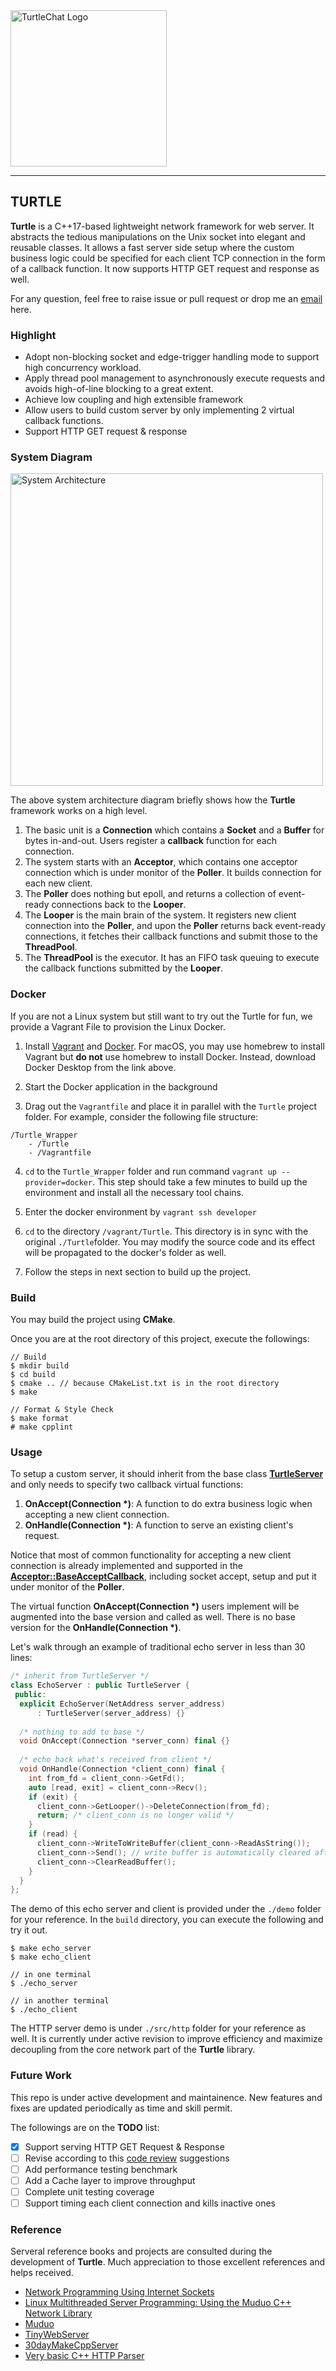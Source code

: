 <img src="image/ninja.jpeg" alt="TurtleChat Logo" height="250">

-----------------
## TURTLE

**Turtle** is a C++17-based lightweight network framework for web server. It abstracts the tedious manipulations on the Unix socket into elegant and reusable classes. It allows a fast server side setup where the custom business logic could be specified for each client TCP connection in the form of a callback function. It now supports HTTP GET request and response as well.

For any question, feel free to raise issue or pull request or drop me an [email](mailto:yukunj@andrew.cmu.edu) here.

### Highlight

+ Adopt non-blocking socket and edge-trigger handling mode to support high concurrency workload.
+ Apply thread pool management to asynchronously execute requests and avoids high-of-line blocking to a great extent.
+ Achieve low coupling and high extensible framework
+ Allow users to build custom server by only implementing 2 virtual callback functions.
+ Support HTTP GET request & response

### System Diagram

<img src="image/system_architecture.png" alt="System Architecture" height="500">

The above system architecture diagram briefly shows how the **Turtle** framework works on a high level.

1. The basic unit is a **Connection** which contains a **Socket** and a **Buffer** for bytes in-and-out. Users register a **callback** function for each connection.
2. The system starts with an **Acceptor**, which contains one acceptor connection which is under monitor of the **Poller**. It builds connection for each new client.
3. The **Poller** does nothing but epoll, and returns a collection of event-ready connections back to the **Looper**.
4. The **Looper** is the main brain of the system. It registers new client connection into the **Poller**, and upon the **Poller** returns back event-ready connections, it fetches their callback functions and submit those to the **ThreadPool**.
5. The **ThreadPool** is the executor. It has an FIFO task queuing to execute the callback functions submitted by the **Looper**.

### Docker

If you are not a Linux system but still want to try out the Turtle for fun, we provide a Vagrant File to provision the Linux Docker.

1. Install [Vagrant](https://www.vagrantup.com/downloads) and [Docker](https://docs.docker.com/desktop/). For macOS, you may use homebrew to install Vagrant but **do not** use homebrew to install Docker. Instead, download Docker Desktop from the link above.

2. Start the Docker application in the background

3. Drag out the `Vagrantfile` and place it in parallel with the `Turtle` project folder. For example, consider the following file structure:

```text
/Turtle_Wrapper
    - /Turtle
    - /Vagrantfile
```

4. `cd` to the `Turtle_Wrapper` folder and run command `vagrant up --provider=docker`. This step should take a few minutes to build up the environment and install all the necessary tool chains.

5. Enter the docker environment by `vagrant ssh developer`

6. `cd` to the directory `/vagrant/Turtle`. This directory is in sync with the original `./Turtle`folder. You may modify the source code and its effect will be propagated to the docker's folder as well.

7. Follow the steps in next section to build up the project.

### Build

You may build the project using **CMake**.

Once you are at the root directory of this project, execute the followings:

```console
// Build
$ mkdir build
$ cd build
$ cmake .. // because CMakeList.txt is in the root directory
$ make

// Format & Style Check
$ make format
# make cpplint
```

### Usage

To setup a custom server, it should inherit from the base class [**TurtleServer**](./src/include/turtle_server.h) and only needs to specify two callback virtual functions:
1. **OnAccept(Connection \*)**: A function to do extra business logic when accepting a new client connection.
2. **OnHandle(Connection \*)**: A function to serve an existing client's request.

Notice that most of common functionality for accepting a new client connection is already implemented and supported in the [**Acceptor::BaseAcceptCallback**](./src/include/acceptor.h), including socket accept, setup and put it under monitor of the **Poller**.

The virtual function **OnAccept(Connection \*)** users implement will be augmented into the base version and called as well. There is no base version for the **OnHandle(Connection \*)**.

Let's walk through an example of traditional echo server in less than 30 lines:

```CPP
/* inherit from TurtleServer */
class EchoServer : public TurtleServer {
 public:
  explicit EchoServer(NetAddress server_address)
      : TurtleServer(server_address) {}
      
  /* nothing to add to base */
  void OnAccept(Connection *server_conn) final {}
  
  /* echo back what's received from client */
  void OnHandle(Connection *client_conn) final {
    int from_fd = client_conn->GetFd();
    auto [read, exit] = client_conn->Recv();
    if (exit) {
      client_conn->GetLooper()->DeleteConnection(from_fd);
      return; /* client_conn is no longer valid */
    }
    if (read) {
      client_conn->WriteToWriteBuffer(client_conn->ReadAsString());
      client_conn->Send(); // write buffer is automatically cleared after send
      client_conn->ClearReadBuffer();
    }
  }
};
```
The demo of this echo server and client is provided under the `./demo` folder for your reference. In the `build` directory, you can execute the following and try it out.

```console
$ make echo_server
$ make echo_client

// in one terminal
$ ./echo_server

// in another terminal
$ ./echo_client
```

The HTTP server demo is under `./src/http` folder for your reference as well. It is currently under active revision to improve efficiency and maximize decoupling from the core network part of the **Turtle** library.

### Future Work
This repo is under active development and maintainence. New features and fixes are updated periodically as time and skill permit.

The followings are on the **TODO** list:

- [x] Support serving HTTP GET Request & Response
- [ ] Revise according to this [code review](https://codereview.stackexchange.com/questions/282220/tiny-network-web-framework-library-in-c) suggestions
- [ ] Add performance testing benchmark
- [ ] Add a Cache layer to improve throughput
- [ ] Complete unit testing coverage
- [ ] Support timing each client connection and kills inactive ones

### Reference

Serveral reference books and projects are consulted during the development of **Turtle**. Much appreciation to those excellent references and helps received.

+ [Network Programming Using Internet Sockets](https://beej.us/guide/bgnet/)
+ [Linux Multithreaded Server Programming: Using the Muduo C++ Network Library](http://www.amazon.cn/dp/B00FF1XYJI)
+ [Muduo](https://github.com/chenshuo/muduo)
+ [TinyWebServer](https://github.com/qinguoyi/TinyWebServer)
+ [30dayMakeCppServer](https://github.com/yuesong-feng/30dayMakeCppServer)
+ [Very basic C++ HTTP Parser](https://codereview.stackexchange.com/questions/205704/very-basic-c-http-parser)